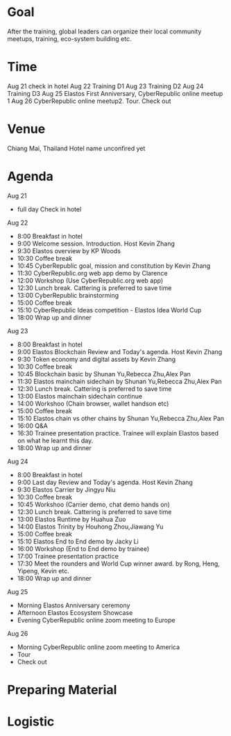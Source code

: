 # Goal
After the training, global leaders can organize their local community meetups, training, eco-system building etc.


# Time
Aug 21 check in hotel
Aug 22 Training D1
Aug 23 Training D2
Aug 24 Training D3
Aug 25 Elastos First Anniversary, CyberRepublic online meetup 1
Aug 26 CyberRepublic online meetup2. Tour. Check out
# Venue
Chiang Mai, Thailand
Hotel name unconfired yet
# Agenda

Aug 21 
- full day Check in hotel

Aug 22 
- 8:00 Breakfast in hotel
- 9:00 Welcome session. Introduction. Host Kevin Zhang
- 9:30 Elastos overview by KP Woods
- 10:30 Coffee break
- 10:45 CyberRepublic goal, mission and constitution by Kevin Zhang
- 11:30 CyberRepublic.org web app demo by Clarence
- 12:00 Workshop (Use CyberRepublic.org web app)
- 12:30 Lunch break. Cattering is preferred to save time
- 13:00 CyberRepublic brainstorming
- 15:00 Coffee break
- 15:10 CyberRepublic Ideas competition - Elastos Idea World Cup
- 18:00 Wrap up and dinner


Aug 23
- 8:00 Breakfast in hotel
- 9:00 Elastos Blockchain Review and Today's agenda. Host Kevin Zhang
- 9:30 Token economy and digital assets by Kevin Zhang
- 10:30 Coffee break
- 10:45 Blockchain basic by Shunan Yu,Rebecca Zhu,Alex Pan
- 11:30 Elastos mainchain sidechain by Shunan Yu,Rebecca Zhu,Alex Pan
- 12:30 Lunch break. Cattering is preferred to save time
- 13:00 Elastos mainchain sidechain continue
- 14:00 Workshoo (Chain browser, wallet handson etc)
- 15:00 Coffee break
- 15:10 Elastos chain vs other chains by Shunan Yu,Rebecca Zhu,Alex Pan
- 16:00 Q&A
- 16:30 Trainee presentation practice. Trainee will explain Elastos based on what he learnt this day.
- 18:00 Wrap up and dinner

Aug 24
- 8:00 Breakfast in hotel
- 9:00 Last day Review and Today's agenda. Host Kevin Zhang
- 9:30 Elastos Carrier by Jingyu Niu
- 10:30 Coffee break
- 10:45 Workshoo (Carrier demo, chat demo hands on)
- 12:30 Lunch break. Cattering is preferred to save time
- 13:00 Elastos Runtime by Huahua Zuo
- 14:00 Elastos Trinity by Houhong Zhou,Jiawang Yu
- 15:00 Coffee break
- 15:10 Elastos End to End demo by Jacky Li
- 16:00 Workshop (End to End demo by trainee)
- 17:00 Trainee presentation practice
- 17:30 Meet the rounders and World Cup winner award. by Rong, Heng, Yipeng, Kevin etc.
- 18:00 Wrap up and dinner

Aug 25
- Morning Elastos Anniversary ceremony
- Afternoon Elastos Ecosystem Showcase
- Evening CyberRepublic online zoom meeting to Europe

Aug 26
- Morning CyberRepublic online zoom meeting to America
- Tour
- Check out

# Preparing Material

# Logistic
